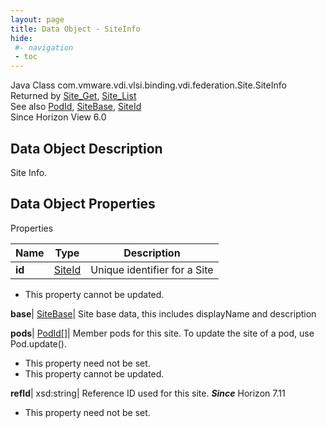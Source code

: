 ```yaml
---
layout: page
title: Data Object - SiteInfo
hide:
 #- navigation
 - toc
---
```






Java Class
    com.vmware.vdi.vlsi.binding.vdi.federation.Site.SiteInfo  
Returned by
     [Site_Get](vdi.federation.Site.md#get), [Site_List](vdi.federation.Site.md#list)  
See also
     [PodId](vdi.entity.PodId.md), [SiteBase](vdi.federation.Site.SiteBase.md), [SiteId](vdi.entity.SiteId.md)  
Since 
    Horizon View 6.0

## Data Object Description 

Site Info. 

## Data Object Properties

Properties

Name |  Type |  Description   
---|---|---  
**id**| [SiteId](vdi.entity.SiteId.md)|  Unique identifier for a Site   


 * This property cannot be updated.

  
**base**| [SiteBase](vdi.federation.Site.SiteBase.md)|  Site base data, this includes displayName and description   
  
**pods**| [PodId[]](vdi.entity.PodId.md)|  Member pods for this site. To update the site of a pod, use Pod.update().   


 * This property need not be set.
 * This property cannot be updated.

  
**refId**|  xsd:string|  Reference ID used for this site.  **_Since_** Horizon 7.11  


 * This property need not be set.

  
  

  

